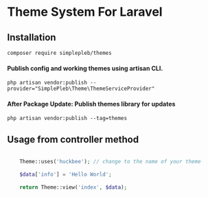 # Theme System For Laravel

## Installation
``` composer require simplepleb/themes ```

#### Publish config and working themes using artisan CLI.

~~~
php artisan vendor:publish --provider="SimplePleb\Theme\ThemeServiceProvider"
~~~

#### After Package Update: Publish themes library for updates
``` php artisan vendor:publish --tag=themes ```

## Usage from controller method

~~~php
	
    Theme::uses('huckbee'); // change to the name of your theme
            
    $data['info'] = 'Hello World'; 
    
    return Theme::view('index', $data);

~~~